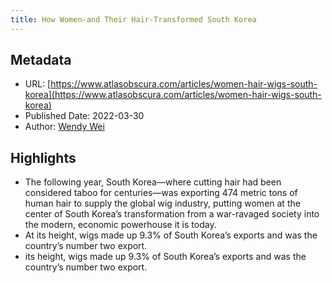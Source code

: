 ```yaml
---
title: How Women-and Their Hair-Transformed South Korea
---
```

## Metadata
* URL: [https://www.atlasobscura.com/articles/women-hair-wigs-south-korea](https://www.atlasobscura.com/articles/women-hair-wigs-south-korea)
* Published Date: 2022-03-30
* Author: [Wendy Wei](None)

## Highlights
* The following year, South Korea—where cutting hair had been considered taboo for centuries—was exporting 474 metric tons of human hair to supply the global wig industry, putting women at the center of South Korea’s transformation from a war-ravaged society into the modern, economic powerhouse it is today.
* At its height, wigs made up 9.3% of South Korea’s exports and was the country’s number two export.
* its height, wigs made up 9.3% of South Korea’s exports and was the country’s number two export.